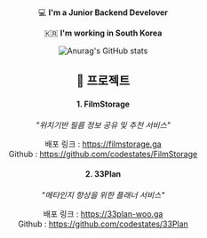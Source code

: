 <div align="center">
 

  💻   **I'm a Junior Backend Develover**    

  🇰🇷  **I'm working in South Korea**



![Anurag's GitHub stats](https://github-readme-stats.vercel.app/api?username=LeeHyeongeol&show_icons=true&theme=great-gatsby)   



## 📖 프로젝트
#### 1. FilmStorage

_"위치기반 필름 정보 공유 및 추천 서비스"_

배포 링크 : https://filmstorage.ga</br>
Github : https://github.com/codestates/FilmStorage

#### 2. 33Plan

_"메타인지 향상을 위한 플래너 서비스"_

배포 링크 : https://33plan-woo.ga</br>
Github : https://github.com/codestates/33Plan
</div>
